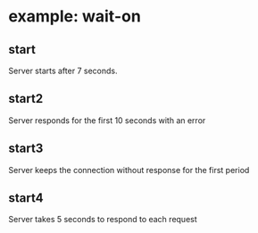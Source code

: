# example: wait-on

## start

Server starts after 7 seconds.

## start2

Server responds for the first 10 seconds with an error

## start3

Server keeps the connection without response for the first period

## start4

Server takes 5 seconds to respond to each request
